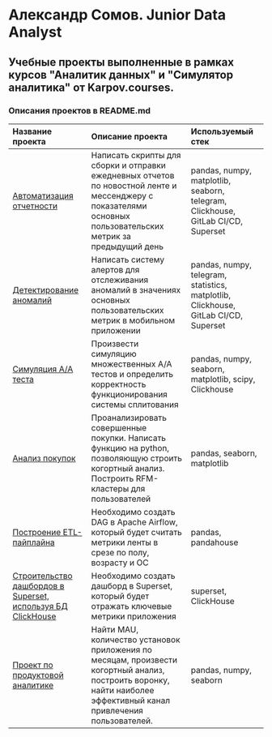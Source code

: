 # Александр Сомов. Junior Data Analyst

## Учебные проекты выполненные в рамках курсов "Аналитик данных" и "Симулятор аналитика" от Karpov.courses. 
### Описания проектов в README.md

| **Название проекта**                  | **Описание проекта**                                          | **Используемый стек**                           |
|:--------------------------------------|:--------------------------------------------------------------|:------------------------------------------------|
|[Автоматизация отчетности](url)|Написать скрипты для сборки и отправки ежедневных отчетов по новостной ленте и мессенджеру с показателями основных пользовательских метрик за предыдущий день|pandas, numpy, matplotlib, seaborn, telegram, Clickhouse, GitLab CI/CD, Superset|
|[Детектирование аномалий](url)|Написать систему алертов для отcлеживания аномалий в значениях основных пользовательских метрик в мобильном приложении|pandas, numpy, telegram, statistics, matplotlib, Clickhouse, GitLab CI/CD, Superset|
|[Симуляция A/A теста](url)|Произвести симуляцию множественных A/A тестов и определить корректность функционирования системы сплитования|pandas, numpy, seaborn, matplotlib, scipy, Clickhouse|
|[Анализ покупок](url)|Проанализировать совершенные покупки. Написать функцию на python, позволяющую строить когортный анализ. Построить RFM-кластеры для пользователей|pandas, seaborn, matplotlib
|[Построение ETL-пайплайна](url)|Необходимо создать DAG в Apache Airflow, который будет считать метрики ленты в срезе по полу, возрасту и ОС|pandas, pandahouse
|[Строительство дашбордов в Superset, используя БД ClickHouse](url)|Необходимо создать дашборд в Superset, который будет отражать ключевые метрики приложения|superset, ClickHouse
|[Проект по продуктовой аналитике](url)|Найти MAU, количество установок приложения по месяцам, произвести когортный анализ, построить воронку, найти наиболее эффективный канал привлечения пользователей.|pandas, numpy, seaborn
